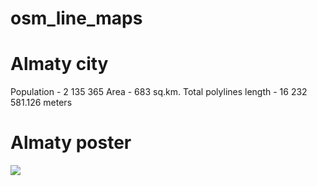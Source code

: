 # osm_line_maps
# Almaty city

Population - 2 135 365
Area - 683 sq.km.
Total polylines length - 16 232 581.126 meters

# Almaty poster

![](https://github.com/marceloprates/prettymaps/raw/main/prints/heerhugowaard.png)

